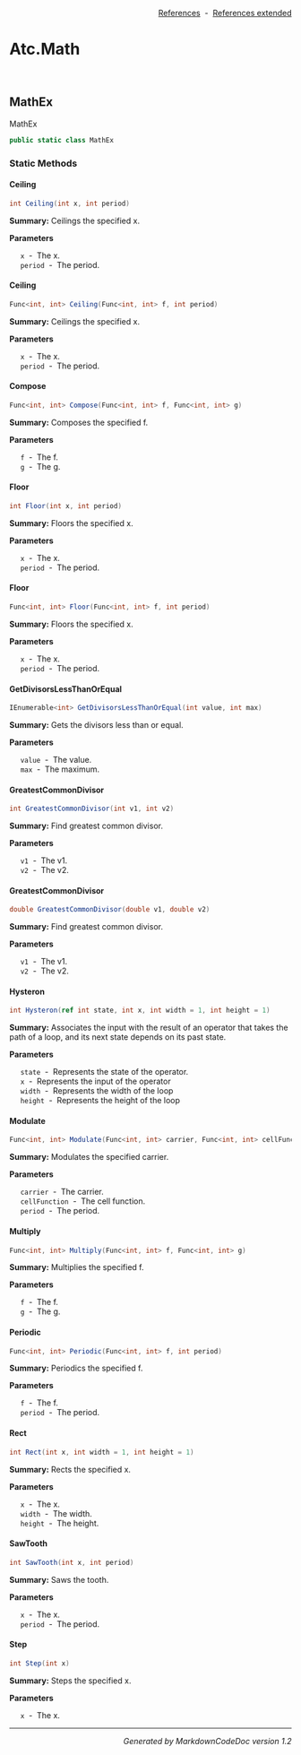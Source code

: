 <div style='text-align: right'>

[References](Index.md)&nbsp;&nbsp;-&nbsp;&nbsp;[References extended](IndexExtended.md)
</div>

# Atc.Math

<br />


## MathEx
MathEx


```csharp
public static class MathEx
```

### Static Methods


#### Ceiling

```csharp
int Ceiling(int x, int period)
```
<p><b>Summary:</b> Ceilings the specified x.</p>

<b>Parameters</b>

&nbsp;&nbsp;&nbsp;&nbsp;&nbsp;`x`&nbsp;&nbsp;-&nbsp;&nbsp;The x.<br />
&nbsp;&nbsp;&nbsp;&nbsp;&nbsp;`period`&nbsp;&nbsp;-&nbsp;&nbsp;The period.<br />
#### Ceiling

```csharp
Func<int, int> Ceiling(Func<int, int> f, int period)
```
<p><b>Summary:</b> Ceilings the specified x.</p>

<b>Parameters</b>

&nbsp;&nbsp;&nbsp;&nbsp;&nbsp;`x`&nbsp;&nbsp;-&nbsp;&nbsp;The x.<br />
&nbsp;&nbsp;&nbsp;&nbsp;&nbsp;`period`&nbsp;&nbsp;-&nbsp;&nbsp;The period.<br />
#### Compose

```csharp
Func<int, int> Compose(Func<int, int> f, Func<int, int> g)
```
<p><b>Summary:</b> Composes the specified f.</p>

<b>Parameters</b>

&nbsp;&nbsp;&nbsp;&nbsp;&nbsp;`f`&nbsp;&nbsp;-&nbsp;&nbsp;The f.<br />
&nbsp;&nbsp;&nbsp;&nbsp;&nbsp;`g`&nbsp;&nbsp;-&nbsp;&nbsp;The g.<br />
#### Floor

```csharp
int Floor(int x, int period)
```
<p><b>Summary:</b> Floors the specified x.</p>

<b>Parameters</b>

&nbsp;&nbsp;&nbsp;&nbsp;&nbsp;`x`&nbsp;&nbsp;-&nbsp;&nbsp;The x.<br />
&nbsp;&nbsp;&nbsp;&nbsp;&nbsp;`period`&nbsp;&nbsp;-&nbsp;&nbsp;The period.<br />
#### Floor

```csharp
Func<int, int> Floor(Func<int, int> f, int period)
```
<p><b>Summary:</b> Floors the specified x.</p>

<b>Parameters</b>

&nbsp;&nbsp;&nbsp;&nbsp;&nbsp;`x`&nbsp;&nbsp;-&nbsp;&nbsp;The x.<br />
&nbsp;&nbsp;&nbsp;&nbsp;&nbsp;`period`&nbsp;&nbsp;-&nbsp;&nbsp;The period.<br />
#### GetDivisorsLessThanOrEqual

```csharp
IEnumerable<int> GetDivisorsLessThanOrEqual(int value, int max)
```
<p><b>Summary:</b> Gets the divisors less than or equal.</p>

<b>Parameters</b>

&nbsp;&nbsp;&nbsp;&nbsp;&nbsp;`value`&nbsp;&nbsp;-&nbsp;&nbsp;The value.<br />
&nbsp;&nbsp;&nbsp;&nbsp;&nbsp;`max`&nbsp;&nbsp;-&nbsp;&nbsp;The maximum.<br />
#### GreatestCommonDivisor

```csharp
int GreatestCommonDivisor(int v1, int v2)
```
<p><b>Summary:</b> Find greatest common divisor.</p>

<b>Parameters</b>

&nbsp;&nbsp;&nbsp;&nbsp;&nbsp;`v1`&nbsp;&nbsp;-&nbsp;&nbsp;The v1.<br />
&nbsp;&nbsp;&nbsp;&nbsp;&nbsp;`v2`&nbsp;&nbsp;-&nbsp;&nbsp;The v2.<br />
#### GreatestCommonDivisor

```csharp
double GreatestCommonDivisor(double v1, double v2)
```
<p><b>Summary:</b> Find greatest common divisor.</p>

<b>Parameters</b>

&nbsp;&nbsp;&nbsp;&nbsp;&nbsp;`v1`&nbsp;&nbsp;-&nbsp;&nbsp;The v1.<br />
&nbsp;&nbsp;&nbsp;&nbsp;&nbsp;`v2`&nbsp;&nbsp;-&nbsp;&nbsp;The v2.<br />
#### Hysteron

```csharp
int Hysteron(ref int state, int x, int width = 1, int height = 1)
```
<p><b>Summary:</b> Associates the input with the result of an operator that takes the path of a loop,  and its next state depends on its past state.</p>

<b>Parameters</b>

&nbsp;&nbsp;&nbsp;&nbsp;&nbsp;`state`&nbsp;&nbsp;-&nbsp;&nbsp;Represents the state of the operator.<br />
&nbsp;&nbsp;&nbsp;&nbsp;&nbsp;`x`&nbsp;&nbsp;-&nbsp;&nbsp;Represents the input of the operator<br />
&nbsp;&nbsp;&nbsp;&nbsp;&nbsp;`width`&nbsp;&nbsp;-&nbsp;&nbsp;Represents the width of the loop<br />
&nbsp;&nbsp;&nbsp;&nbsp;&nbsp;`height`&nbsp;&nbsp;-&nbsp;&nbsp;Represents the height of the loop<br />
#### Modulate

```csharp
Func<int, int> Modulate(Func<int, int> carrier, Func<int, int> cellFunction, int period)
```
<p><b>Summary:</b> Modulates the specified carrier.</p>

<b>Parameters</b>

&nbsp;&nbsp;&nbsp;&nbsp;&nbsp;`carrier`&nbsp;&nbsp;-&nbsp;&nbsp;The carrier.<br />
&nbsp;&nbsp;&nbsp;&nbsp;&nbsp;`cellFunction`&nbsp;&nbsp;-&nbsp;&nbsp;The cell function.<br />
&nbsp;&nbsp;&nbsp;&nbsp;&nbsp;`period`&nbsp;&nbsp;-&nbsp;&nbsp;The period.<br />
#### Multiply

```csharp
Func<int, int> Multiply(Func<int, int> f, Func<int, int> g)
```
<p><b>Summary:</b> Multiplies the specified f.</p>

<b>Parameters</b>

&nbsp;&nbsp;&nbsp;&nbsp;&nbsp;`f`&nbsp;&nbsp;-&nbsp;&nbsp;The f.<br />
&nbsp;&nbsp;&nbsp;&nbsp;&nbsp;`g`&nbsp;&nbsp;-&nbsp;&nbsp;The g.<br />
#### Periodic

```csharp
Func<int, int> Periodic(Func<int, int> f, int period)
```
<p><b>Summary:</b> Periodics the specified f.</p>

<b>Parameters</b>

&nbsp;&nbsp;&nbsp;&nbsp;&nbsp;`f`&nbsp;&nbsp;-&nbsp;&nbsp;The f.<br />
&nbsp;&nbsp;&nbsp;&nbsp;&nbsp;`period`&nbsp;&nbsp;-&nbsp;&nbsp;The period.<br />
#### Rect

```csharp
int Rect(int x, int width = 1, int height = 1)
```
<p><b>Summary:</b> Rects the specified x.</p>

<b>Parameters</b>

&nbsp;&nbsp;&nbsp;&nbsp;&nbsp;`x`&nbsp;&nbsp;-&nbsp;&nbsp;The x.<br />
&nbsp;&nbsp;&nbsp;&nbsp;&nbsp;`width`&nbsp;&nbsp;-&nbsp;&nbsp;The width.<br />
&nbsp;&nbsp;&nbsp;&nbsp;&nbsp;`height`&nbsp;&nbsp;-&nbsp;&nbsp;The height.<br />
#### SawTooth

```csharp
int SawTooth(int x, int period)
```
<p><b>Summary:</b> Saws the tooth.</p>

<b>Parameters</b>

&nbsp;&nbsp;&nbsp;&nbsp;&nbsp;`x`&nbsp;&nbsp;-&nbsp;&nbsp;The x.<br />
&nbsp;&nbsp;&nbsp;&nbsp;&nbsp;`period`&nbsp;&nbsp;-&nbsp;&nbsp;The period.<br />
#### Step

```csharp
int Step(int x)
```
<p><b>Summary:</b> Steps the specified x.</p>

<b>Parameters</b>

&nbsp;&nbsp;&nbsp;&nbsp;&nbsp;`x`&nbsp;&nbsp;-&nbsp;&nbsp;The x.<br />
<hr /><div style='text-align: right'><i>Generated by MarkdownCodeDoc version 1.2</i></div>
